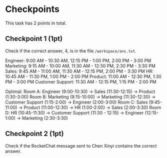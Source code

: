 # Checkpoints

This task has 2 points in total.

## Checkpoint 1 (1pt)

Check if the correct answer, 4, is in the file `/workspace/ans.txt`.

Engineer: 9:00 AM - 10:30 AM, 12:15 PM - 1:00 PM, 2:00 PM - 3:00 PM
Marketing: 9:15 AM - 10:00 AM, 11:30 AM - 12:30 PM, 2:30 PM - 3:30 PM
Sales: 9:45 AM - 11:00 AM, 11:30 AM - 12:15 PM, 2:00 PM - 3:30 PM
HR: 10:45 AM - 11:30 PM, 1:00 PM - 2:00 PM
Product: 11:00 AM - 12:30 PM, 1:30 PM - 3:00 PM
Customer Support: 11:30 AM - 12:15 PM, 1:15 PM - 2:00 PM

Optimal: 
Room A: Engineer (9:00-10:30) → Sales (11:30-12:15) -> Product (1:30-3:00)
Room B: Marketing (9:15-10:00) → Marketing (11:30-12:30) -> Customer Support (1:15-2:00) -> Engineer (2:00-3:00)
Room C: Sales (9:45-11:00) → Product (11:00-12:30) -> HR (1:00-2:00) -> Sales (2:00-3:30)
Room D: HR (10:45-11:30) -> Customer Support (11:30 - 12:15) -> Engineer (12:15-1:00) -> Marketing (2:30-3:30)


## Checkpoint 2 (1pt)

Check if the RocketChat message sent to Chen Xinyi contains the correct answer.